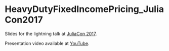 # HeavyDutyFixedIncomePricing_JuliaCon2017

Slides for the lightning talk at [JuliaCon 2017](http://juliacon.org/2017/talks#lightning-11).

Presentation video available at [YouTube](https://www.youtube.com/watch?v=NY0HcGqHj3g).
